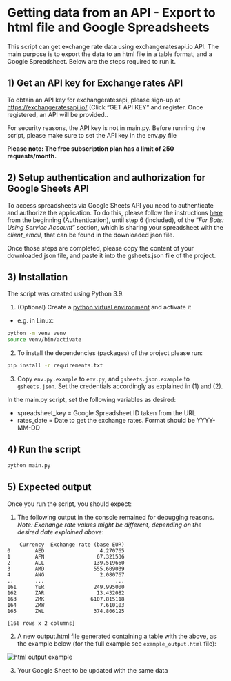 # Getting data from an API - Export to html file and Google Spreadsheets

This script can get exchange rate data using exchangeratesapi.io API. 
The main purpose is to export the data to an html file in a table format, and a Google Spreadsheet. 
Below are the steps required to run it.

## 1) Get an API key for Exchange rates API
To obtain an API key for exchangeratesapi, please sign-up at https://exchangeratesapi.io/ (Click “GET API KEY” and register. Once registered, an API will be provided.. 

For security reasons, the API key is not in main.py. Before running the script, please make sure to set the API key in the env.py file

**Please note: The free subscription plan has a limit of 250 requests/month.**

## 2) Setup authentication and authorization for Google Sheets API
To access spreadsheets via Google Sheets API you need to authenticate and authorize the application. To do this, please follow the instructions [here](https://docs.gspread.org/en/latest/oauth2.html) from the beginning (Authentication), until step 6 (included), of the “_For Bots: Using Service Account_” section, which is sharing your spreadsheet with the _client_email_, that can be found in the downloaded json file.

Once those steps are completed, please copy the content of your downloaded  json file, and paste it into the gsheets.json file of the project. 

## 3) Installation
The script was created using Python 3.9. 

1. (Optional) Create a [python virtual environment](https://docs.python.org/3.9/library/venv.html) and activate it

- e.g. in Linux: 
```bash
python -m venv venv
source venv/bin/activate
```

2. To install the dependencies (packages) of the project please run:
```bash
pip install -r requirements.txt
```

3. Copy `env.py.example` to `env.py`, and `gsheets.json.example` to `gsheets.json`. 
Set the credentials accordingly as explained in (1) and (2). 

In the main.py script, set the following variables as desired: 
- spreadsheet_key = Google Spreadsheet ID taken from the URL
- rates_date = Date to get the exchange rates. Format should be YYYY-MM-DD

## 4) Run the script
```bash
python main.py
```


## 5) Expected output

Once you run the script, you should expect: 

1. The following output in the console remained for debugging reasons. _Note: Exchange rate values might be different, depending on the desired date explained above_: 
```
    Currency  Exchange rate (base EUR)
0        AED                  4.270765
1        AFN                 67.321536
2        ALL                139.519660
3        AMD                555.609039
4        ANG                  2.080767
..       ...                       ...
161      YER                249.995000
162      ZAR                 13.432082
163      ZMK               6107.815118
164      ZMW                  7.610103
165      ZWL                374.806125

[166 rows x 2 columns]
```
2. A new output.html file generated containing a table with the above, as the example below (for the full example see `example_output.html` file):

![html output example](https://i.imgur.com/T3a7w8J.png "HTML example")

3. Your Google Sheet to be updated with the same data
